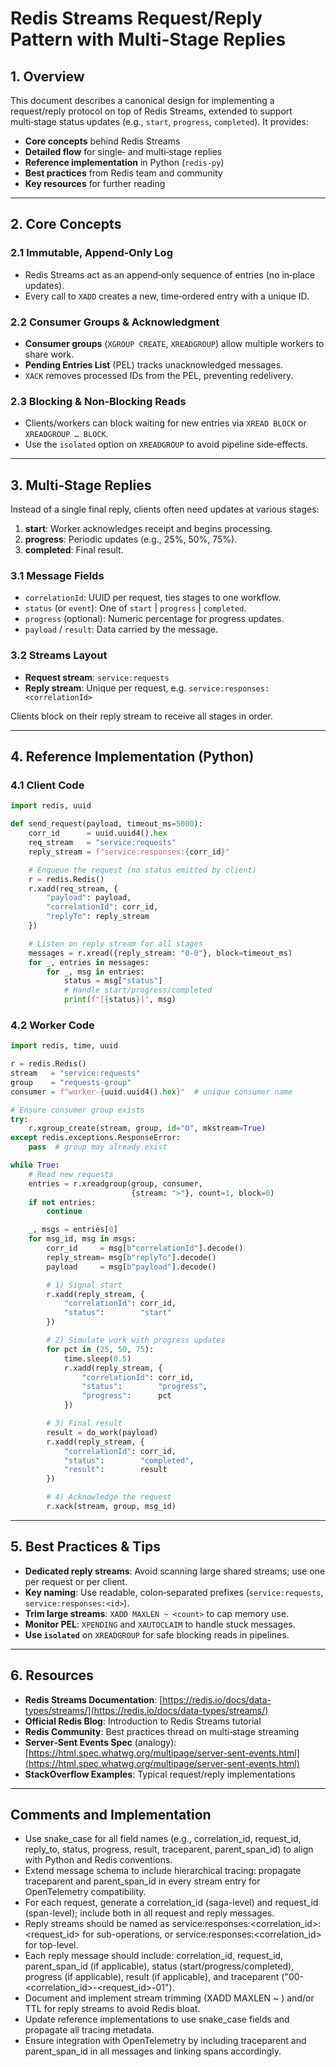 # Redis Streams Request/Reply Pattern with Multi‑Stage Replies

## 1. Overview

This document describes a canonical design for implementing a request/reply protocol on top of Redis Streams, extended to support multi‑stage status updates (e.g., `start`, `progress`, `completed`). It provides:

* **Core concepts** behind Redis Streams
* **Detailed flow** for single‑ and multi‑stage replies
* **Reference implementation** in Python (`redis-py`)
* **Best practices** from Redis team and community
* **Key resources** for further reading

---

## 2. Core Concepts

### 2.1 Immutable, Append‑Only Log

* Redis Streams act as an append‑only sequence of entries (no in‑place updates).
* Every call to `XADD` creates a new, time‑ordered entry with a unique ID.

### 2.2 Consumer Groups & Acknowledgment

* **Consumer groups** (`XGROUP CREATE`, `XREADGROUP`) allow multiple workers to share work.
* **Pending Entries List** (PEL) tracks unacknowledged messages.
* `XACK` removes processed IDs from the PEL, preventing redelivery.

### 2.3 Blocking & Non‑Blocking Reads

* Clients/workers can block waiting for new entries via `XREAD BLOCK` or `XREADGROUP … BLOCK`.
* Use the `isolated` option on `XREADGROUP` to avoid pipeline side‑effects.

---

## 3. Multi‑Stage Replies

Instead of a single final reply, clients often need updates at various stages:

1. **start**: Worker acknowledges receipt and begins processing.
2. **progress**: Periodic updates (e.g., 25%, 50%, 75%).
3. **completed**: Final result.

### 3.1 Message Fields

* `correlationId`: UUID per request, ties stages to one workflow.
* `status` (or `event`): One of `start` | `progress` | `completed`.
* `progress` (optional): Numeric percentage for progress updates.
* `payload` / `result`: Data carried by the message.

### 3.2 Streams Layout

* **Request stream**: `service:requests`
* **Reply stream**: Unique per request, e.g. `service:responses:<correlationId>`

Clients block on their reply stream to receive all stages in order.

---

## 4. Reference Implementation (Python)

### 4.1 Client Code

```python
import redis, uuid

def send_request(payload, timeout_ms=5000):
    corr_id      = uuid.uuid4().hex
    req_stream   = "service:requests"
    reply_stream = f"service:responses:{corr_id}"

    # Enqueue the request (no status emitted by client)
    r = redis.Redis()
    r.xadd(req_stream, {
        "payload": payload,
        "correlationId": corr_id,
        "replyTo": reply_stream
    })

    # Listen on reply stream for all stages
    messages = r.xread({reply_stream: "0-0"}, block=timeout_ms)
    for _, entries in messages:
        for _, msg in entries:
            status = msg["status"]
            # Handle start/progress/completed
            print(f"[{status}]", msg)
```

### 4.2 Worker Code

```python
import redis, time, uuid

r = redis.Redis()
stream   = "service:requests"
group    = "requests-group"
consumer = f"worker-{uuid.uuid4().hex}"  # unique consumer name

# Ensure consumer group exists
try:
    r.xgroup_create(stream, group, id="0", mkstream=True)
except redis.exceptions.ResponseError:
    pass  # group may already exist

while True:
    # Read new requests
    entries = r.xreadgroup(group, consumer,
                           {stream: ">"}, count=1, block=0)
    if not entries:
        continue

    _, msgs = entries[0]
    for msg_id, msg in msgs:
        corr_id     = msg[b"correlationId"].decode()
        reply_stream= msg[b"replyTo"].decode()
        payload     = msg[b"payload"].decode()

        # 1) Signal start
        r.xadd(reply_stream, {
            "correlationId": corr_id,
            "status":        "start"
        })

        # 2) Simulate work with progress updates
        for pct in (25, 50, 75):
            time.sleep(0.5)
            r.xadd(reply_stream, {
                "correlationId": corr_id,
                "status":        "progress",
                "progress":      pct
            })

        # 3) Final result
        result = do_work(payload)
        r.xadd(reply_stream, {
            "correlationId": corr_id,
            "status":        "completed",
            "result":        result
        })

        # 4) Acknowledge the request
        r.xack(stream, group, msg_id)
```

---

## 5. Best Practices & Tips

* **Dedicated reply streams**: Avoid scanning large shared streams; use one per request or per client.
* **Key naming**: Use readable, colon‑separated prefixes (`service:requests`, `service:responses:<id>`).
* **Trim large streams**: `XADD MAXLEN ~ <count>` to cap memory use.
* **Monitor PEL**: `XPENDING` and `XAUTOCLAIM` to handle stuck messages.
* **Use `isolated`** on `XREADGROUP` for safe blocking reads in pipelines.

---

## 6. Resources

* **Redis Streams Documentation**: [https://redis.io/docs/data-types/streams/](https://redis.io/docs/data-types/streams/)
* **Official Redis Blog**: Introduction to Redis Streams tutorial
* **Redis Community**: Best practices thread on multi‑stage streaming
* **Server‑Sent Events Spec** (analogy): [https://html.spec.whatwg.org/multipage/server-sent-events.html](https://html.spec.whatwg.org/multipage/server-sent-events.html)
* **StackOverflow Examples**: Typical request/reply implementations

---

## Comments and Implementation

* Use snake_case for all field names (e.g., correlation_id, request_id, reply_to, status, progress, result, traceparent, parent_span_id) to align with Python and Redis conventions.
* Extend message schema to include hierarchical tracing: propagate traceparent and parent_span_id in every stream entry for OpenTelemetry compatibility.
* For each request, generate a correlation_id (saga-level) and request_id (span-level); include both in all request and reply messages.
* Reply streams should be named as service:responses:<correlation_id>:<request_id> for sub-operations, or service:responses:<correlation_id> for top-level.
* Each reply message should include: correlation_id, request_id, parent_span_id (if applicable), status (start/progress/completed), progress (if applicable), result (if applicable), and traceparent ("00-<correlation_id>-<request_id>-01").
* Document and implement stream trimming (XADD MAXLEN ~ <count>) and/or TTL for reply streams to avoid Redis bloat.
* Update reference implementations to use snake_case fields and propagate all tracing metadata.
* Ensure integration with OpenTelemetry by including traceparent and parent_span_id in all messages and linking spans accordingly.
